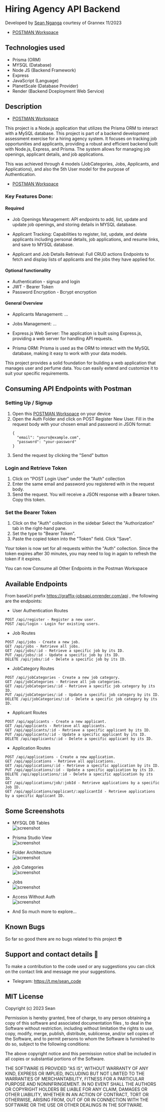 # Hiring Agency API Backend


Developed by <a href="https://github.com/sean-code" target="_blank">Sean Nganga</a> courtesy of Grannex 11/2023

- <a href="https://www.postman.com/vlapp-emmerce/workspace/graffix-workspace/collection/26841432-c5a587c9-e394-4442-a479-64102c0791b1?action=share&creator=26841432&active-environment=26841432-d174213c-8355-4d3a-9cc9-5ea6d8f19baf" target="_blank">POSTMAN Workspace</a>

## Technologies used

- Prisma (ORM)
- MYSQL (Database)
- Node JS (Backend Framework)
- Express
- JavaScript (Language)
- PlanetScale (Database Provider)
- Render (Backend Dceployment Web Service)



## Description

- <a href="https://www.postman.com/vlapp-emmerce/workspace/graffix-workspace/collection/26841432-c5a587c9-e394-4442-a479-64102c0791b1?action=share&creator=26841432&active-environment=26841432-d174213c-8355-4d3a-9cc9-5ea6d8f19baf" target="_blank">POSTMAN Workspace</a>

This project is a Node.js application that utilizes the Prisma ORM to interact with a MySQL database. This project is part of a backend development assessment exercise for a hiring agency system. It focuses on tracking job opportunities and applicants, providing a robust and efficient backend built with Node.js, Express, and Prisma. The system allows for managing job openings, applicant details, and job applications.

This was achieved through 4 models (JobCategories, Jobs, Applicants, and Applications), and also the 5th User model for the purpose of Authentication.

- <a href="https://www.postman.com/vlapp-emmerce/workspace/graffix-workspace/collection/26841432-c5a587c9-e394-4442-a479-64102c0791b1?action=share&creator=26841432&active-environment=26841432-d174213c-8355-4d3a-9cc9-5ea6d8f19baf" target="_blank">POSTMAN Workspace</a>

### Key Features Done:


#### Required

* Job Openings Management: API endpoints to add, list, update and update job openings, and storing details in MYSQL database.
* Applicant Tracking: Capabilities to register, list, update, and delete applicants including personal details, job applications, and resume links, and save to MYSQL database.

* Applicant and Job Details Retrieval: Full CRUD actions Endpoints to fetch and display lists of applicants and the jobs they have applied for.


#### Optional functionality

* Authentication - signup and login 
* JWT - Bearer Token
* Password Encryption - Bcrypt encryption

#### General Overview
* Applicants Management: ...

* Jobs Management: ...

* Express.js Web Server: The application is built using Express.js, providing a web server for handling API requests.

* Prisma ORM: Prisma is used as the ORM to interact with the MySQL database, making it easy to work with your data models.

This project provides a solid foundation for building a web application that manages user and perfume data. You can easily extend and customize it to suit your specific requirements.



## Consuming API Endpoints with Postman

### Setting Up / Signup
1. Open this <a href="https://www.postman.com/vlapp-emmerce/workspace/graffix-workspace/collection/26841432-c5a587c9-e394-4442-a479-64102c0791b1?action=share&creator=26841432&active-environment=26841432-d174213c-8355-4d3a-9cc9-5ea6d8f19baf" target="_blank">POSTMAN Workspace</a> on your device
2. Open the Auth Folder and click on POST Register New User. Fill in the request body with your chosen email and password in JSON format:
    ```
    {
      "email": "yours@example.com",
      "password": "your-password"
    }
    ```
3. Send the request by clicking the "Send" button

### Login and Retrieve Token

1. Click on "POST Login User" under the "Auth" collection
2. Enter the same email and password you registered with in the request body.
3. Send the request. You will receive a JSON response with a Bearer token. Copy this token.

### Set the Bearer Token
1. Click on the "Auth" collection in the sidebar Select the "Authorization" tab in the right-hand pane.
2. Set the type to "Bearer Token".
3. Paste the copied token into the "Token" field. Click "Save".


Your token is now set for all requests within the "Auth" collection. Since the token expires after 30 minutes, you may need to log in again to refresh the token if it expires.

You can now Consume all Other Endpoints in the Postman Workspace



## Available Endpoints

From baseUrl prefix https://graffix-jobsapi.onrender.com/api , the following are the endpoints: 


-  User Authentication Routes
```
POST /api/register - Register a new user.
POST /api/login - Login for existing users.
```

- Job Routes
```
POST /api/jobs - Create a new job.
GET /api/jobs - Retrieve all jobs.
GET /api/jobs/:id - Retrieve a specific job by its ID.
PUT /api/jobs/:id - Update a specific job by its ID.
DELETE /api/jobs/:id - Delete a specific job by its ID.
```

- JobCategory Routes

```
POST /api/jobCategories - Create a new job category.
GET /api/jobCategories - Retrieve all job categories.
GET /api/jobCategories/:id - Retrieve a specific job category by its ID.
PUT /api/jobCategories/:id - Update a specific job category by its ID.
DELETE /api/jobCategories/:id - Delete a specific job category by its ID.
```



- Applicant Routes
```
POST /api/applicants - Create a new applicant.
GET /api/applicants - Retrieve all applicants.
GET /api/applicants/:id - Retrieve a specific applicant by its ID.
PUT /api/applicants/:id - Update a specific applicant by its ID.
DELETE /api/applicants/:id - Delete a specific applicant by its ID.
```

- Application Routes

```
POST /api/applications - Create a new application.
GET /api/applications - Retrieve all applications.
GET /api/applications/:id - Retrieve a specific application by its ID.
PUT /api/applications/:id - Update a specific application by its ID.
DELETE /api/applications/:id - Delete a specific application by its ID.
GET /api/applications/job/:jobId - Retrieve applications by a specific Job ID.
GET /api/applications/applicant/:applicantId - Retrieve applications by a specific Applicant ID.
```




## Some Screenshots

- MYSQL DB Tables
    <br>
  <img src="./assets/imgs/DBTables.png" alt="screenshot" />


- Prisma Studio View
  <br>
  <img src="./assets/imgs/PrismaStudioData.png" alt="screenshot" />


- Folder Architecture
  <br>
  <img src="./assets/imgs/FolderArchitecture.png" alt="screenshot" />


- Job Categories
    <br>
  <img src="./assets/imgs/JobCategories.png" alt="screenshot" />

- Jobs
    <br>
  <img src="./assets/imgs/Jobs.png" alt="screenshot" />


- Access Without Auth
    <br>
  <img src="./assets/imgs/AccessWithoutAuth.png" alt="screenshot" />


* And So much more to explore...


## Known Bugs

So far so good there are no bugs related to this project 😎

## Support and contact details 🙂

To make a contribution to the code used or any suggestions you can click on the contact link and message me your suggestions.

- Telegram: https://t.me/sean_code

## MIT License

Copyright (c) 2023 Sean

Permission is hereby granted, free of charge, to any person obtaining a copy
of this software and associated documentation files , to deal
in the Software without restriction, including without limitation the rights
to use, copy, modify, merge, publish, distribute, sublicense, and/or sell
copies of the Software, and to permit persons to whom the Software is
furnished to do so, subject to the following conditions:

The above copyright notice and this permission notice shall be included in all
copies or substantial portions of the Software.

THE SOFTWARE IS PROVIDED "AS IS", WITHOUT WARRANTY OF ANY KIND, EXPRESS OR
IMPLIED, INCLUDING BUT NOT LIMITED TO THE WARRANTIES OF MERCHANTABILITY,
FITNESS FOR A PARTICULAR PURPOSE AND NONINFRINGEMENT. IN NO EVENT SHALL THE
AUTHORS OR COPYRIGHT HOLDERS BE LIABLE FOR ANY CLAIM, DAMAGES OR OTHER
LIABILITY, WHETHER IN AN ACTION OF CONTRACT, TORT OR OTHERWISE, ARISING FROM,
OUT OF OR IN CONNECTION WITH THE SOFTWARE OR THE USE OR OTHER DEALINGS IN THE
SOFTWARE.


